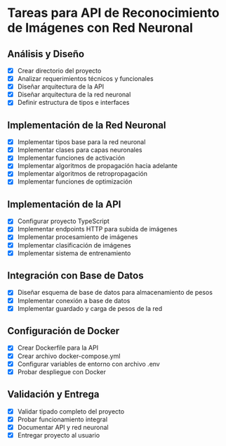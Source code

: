 # Tareas para API de Reconocimiento de Imágenes con Red Neuronal

## Análisis y Diseño
- [x] Crear directorio del proyecto
- [x] Analizar requerimientos técnicos y funcionales
- [x] Diseñar arquitectura de la API
- [x] Diseñar arquitectura de la red neuronal
- [x] Definir estructura de tipos e interfaces

## Implementación de la Red Neuronal
- [x] Implementar tipos base para la red neuronal
- [x] Implementar clases para capas neuronales
- [x] Implementar funciones de activación
- [x] Implementar algoritmos de propagación hacia adelante
- [x] Implementar algoritmos de retropropagación
- [x] Implementar funciones de optimización

## Implementación de la API
- [x] Configurar proyecto TypeScript
- [x] Implementar endpoints HTTP para subida de imágenes
- [x] Implementar procesamiento de imágenes
- [x] Implementar clasificación de imágenes
- [x] Implementar sistema de entrenamiento

## Integración con Base de Datos
- [x] Diseñar esquema de base de datos para almacenamiento de pesos
- [x] Implementar conexión a base de datos
- [x] Implementar guardado y carga de pesos de la red

## Configuración de Docker
- [x] Crear Dockerfile para la API
- [x] Crear archivo docker-compose.yml
- [x] Configurar variables de entorno con archivo .env
- [x] Probar despliegue con Docker

## Validación y Entrega
- [x] Validar tipado completo del proyecto
- [x] Probar funcionamiento integral
- [x] Documentar API y red neuronal
- [x] Entregar proyecto al usuario
